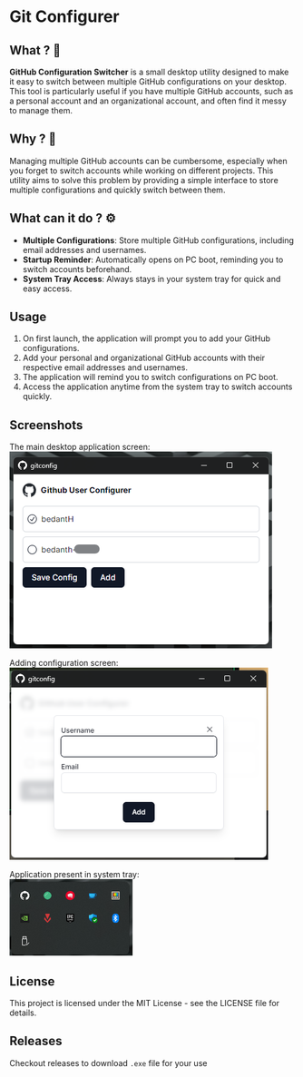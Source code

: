 # Git Configurer

## What ? 🤔
**GitHub Configuration Switcher** is a small desktop utility designed to make it easy to switch between multiple GitHub configurations on your desktop. This tool is particularly useful if you have multiple GitHub accounts, such as a personal account and an organizational account, and often find it messy to manage them.

## Why ? 🤷

Managing multiple GitHub accounts can be cumbersome, especially when you forget to switch accounts while working on different projects. This utility aims to solve this problem by providing a simple interface to store multiple configurations and quickly switch between them.

## What can it do ? ⚙️

-   **Multiple Configurations**: Store multiple GitHub configurations, including email addresses and usernames.
-   **Startup Reminder**: Automatically opens on PC boot, reminding you to switch accounts beforehand.
-   **System Tray Access**: Always stays in your system tray for quick and easy access.

## Usage
1.  On first launch, the application will prompt you to add your GitHub configurations.
2.  Add your personal and organizational GitHub accounts with their respective email addresses and usernames.
3.  The application will remind you to switch configurations on PC boot.
4.  Access the application anytime from the system tray to switch accounts quickly.

## Screenshots
The main desktop application screen: \
![Application Main Screen](screenshot/screenshot-app.png "main desktop application screen")


Adding configuration screen: \
![Application Main Screen](screenshot/screenshot-add.png "configuration screen")


Application present in system tray: \
![Application Main Screen](screenshot/screenshot-tray.png "Application present in system tray")

## License
This project is licensed under the MIT License - see the LICENSE file for details.

## Releases
Checkout releases to download `.exe` file for your use